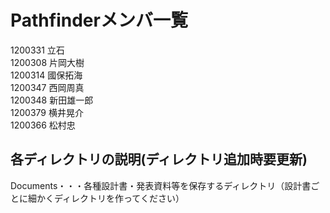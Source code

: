 # Pathfinderメンバ一覧

1200331 立石  
1200308 片岡大樹   
1200314 國保拓海   
1200347 西岡周真   
1200348 新田雄一郎   
1200379 横井晃介   
1200366 松村忠   


## 各ディレクトリの説明(ディレクトリ追加時要更新)  
Documents・・・各種設計書・発表資料等を保存するディレクトリ（設計書ごとに細かくディレクトリを作ってください）

